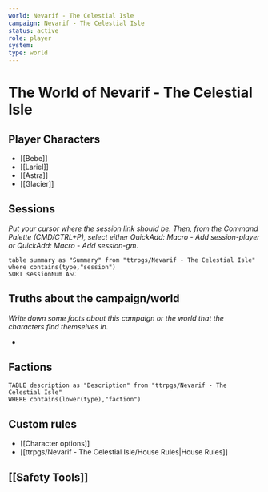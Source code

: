```yaml
---
world: Nevarif - The Celestial Isle
campaign: Nevarif - The Celestial Isle
status: active
role: player
system:
type: world
---
```

# The World of Nevarif - The Celestial Isle

## Player Characters

- [[Bebe]]
- [[Lariel]]
- [[Astra]]
- [[Glacier]]

## Sessions

*Put your cursor where the session link should be. Then, from the Command Palette (CMD/CTRL+P), select either QuickAdd: Macro - Add session-player or QuickAdd: Macro - Add session-gm*.




```dataview
table summary as "Summary" from "ttrpgs/Nevarif - The Celestial Isle"
where contains(type,"session")
SORT sessionNum ASC
```


## Truths about the campaign/world

*Write down some facts about this campaign or the world that the characters find themselves in.*

- 


## Factions

```dataview
TABLE description as "Description" from "ttrpgs/Nevarif - The Celestial Isle"
WHERE contains(lower(type),"faction")
```

## Custom rules

- [[Character options]]
- [[ttrpgs/Nevarif - The Celestial Isle/House Rules|House Rules]]

## [[Safety Tools]]